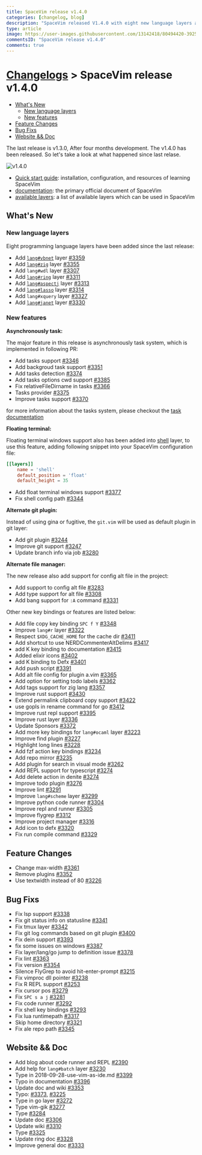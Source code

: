 ```yaml
---
title: SpaceVim release v1.4.0
categories: [changelog, blog]
description: "SpaceVim released V1.4.0 with eight new language layers and an asynchronous task management plugin"
type: article
image: https://user-images.githubusercontent.com/13142418/80494420-3925c680-8999-11ea-9652-21e1e5564148.png
commentsID: "SpaceVim release v1.4.0"
comments: true
---
```


# [Changelogs](../development#changelog) > SpaceVim release v1.4.0

<!-- vim-markdown-toc GFM -->

- [What's New](#whats-new)
  - [New language layers](#new-language-layers)
  - [New features](#new-features)
- [Feature Changes](#feature-changes)
- [Bug Fixs](#bug-fixs)
- [Website && Doc](#website--doc)

<!-- vim-markdown-toc -->


The last release is v1.3.0, After four months development.
The v1.4.0 has been released. So let's take a look at what happened since last relase.

![v1.4.0](https://user-images.githubusercontent.com/13142418/80494420-3925c680-8999-11ea-9652-21e1e5564148.png)

- [Quick start guide](../quick-start-guide/): installation, configuration, and resources of learning SpaceVim
- [documentation](../documentation/): the primary official document of SpaceVim
- [available layers](../layers/): a list of available layers which can be used in SpaceVim

## What's New

### New language layers

Eight programming language layers have been added since the last release:

- Add [`lang#vbnet`](../layers/lang/vbnet/) layer [#3359](https://github.com/SpaceVim/SpaceVim/pull/3359)
- Add [`lang#zig`](../layers/lang/zig/) layer [#3355](https://github.com/SpaceVim/SpaceVim/pull/3355)
- Add `lang#wdl` layer [#3307](https://github.com/SpaceVim/SpaceVim/pull/3307)
- Add [`lang#ring`](../layers/lang/ring/) layer [#3311](https://github.com/SpaceVim/SpaceVim/pull/3311)
- Add [`lang#aspectj`](../layers/lang/aspectj/) layer [#3313](https://github.com/SpaceVim/SpaceVim/pull/3313)
- Add [`lang#lasso`](../layers/lang/lasso/) layer [#3314](https://github.com/SpaceVim/SpaceVim/pull/3314)
- Add `lang#xquery` layer [#3327](https://github.com/SpaceVim/SpaceVim/pull/3327)
- Add [`lang#janet`](../layers/lang/janet/) layer [#3330](https://github.com/SpaceVim/SpaceVim/pull/3330)

### New features

**Asynchronously task:**

The major feature in this release is asynchronously task system, which is implemented in following PR:

- Add tasks support [#3346](https://github.com/SpaceVim/SpaceVim/pull/3346)
- Add backgroud task support [#3351](https://github.com/SpaceVim/SpaceVim/pull/3351)
- Add tasks detection [#3374](https://github.com/SpaceVim/SpaceVim/pull/3374)
- Add tasks options cwd support [#3385](https://github.com/SpaceVim/SpaceVim/pull/3385)
- Fix relativeFileDirname in tasks [#3366](https://github.com/SpaceVim/SpaceVim/pull/3366)
- Tasks provider [#3375](https://github.com/SpaceVim/SpaceVim/pull/3375)
- Improve tasks support [#3370](https://github.com/SpaceVim/SpaceVim/pull/3370)

for more information about the tasks system, please checkout the [task documentation](../documentation/#tasks)

**Floating terminal:**

Floating terminal windows support also has been added into [shell](../layers/shell/) layer, to use this feature,
adding following snippet into your SpaceVim configuration file:

```toml
[[layers]]
    name = 'shell'
    default_position = 'float'
    default_height = 35
```

- Add float terminal windows support [#3377](https://github.com/SpaceVim/SpaceVim/pull/3377)
- Fix shell config path [#3344](https://github.com/SpaceVim/SpaceVim/pull/3344)

**Alternate git plugin:**

Instead of using gina or fugitive, the `git.vim` will be used as default plugin in git layer:

- Add git plugin [#3244](https://github.com/SpaceVim/SpaceVim/pull/3244)
- Improve git support [#3247](https://github.com/SpaceVim/SpaceVim/pull/3247)
- Update branch info via job [#3280](https://github.com/SpaceVim/SpaceVim/pull/3280)

**Alternate file manager:**

The new release also add support for config alt file in the project:

- Add support to config alt file [#3283](https://github.com/SpaceVim/SpaceVim/pull/3283)
- Add type support for alt file [#3308](https://github.com/SpaceVim/SpaceVim/pull/3308)
- Add bang support for `:A` command [#3331](https://github.com/SpaceVim/SpaceVim/pull/3331)

Other new key bindings or features are listed below:

- Add file copy key binding `SPC f Y` [#3348](https://github.com/SpaceVim/SpaceVim/pull/3348)
- Improve `lang#r` layer [#3322](https://github.com/SpaceVim/SpaceVim/pull/3322)
- Respect `$XDG_CACHE_HOME` for the cache dir [#3411](https://github.com/SpaceVim/SpaceVim/pull/3411)
- Add shortcut to use NERDCommenterAltDelims [#3417](https://github.com/SpaceVim/SpaceVim/pull/3417)
- add K key binding to documentation [#3415](https://github.com/SpaceVim/SpaceVim/pull/3415)
- Added elixir icons [#3402](https://github.com/SpaceVim/SpaceVim/pull/3402)
- add K binding to Defx [#3401](https://github.com/SpaceVim/SpaceVim/pull/3401)
- Add push script [#3391](https://github.com/SpaceVim/SpaceVim/pull/3391)
- Add alt file config for plugin a.vim [#3365](https://github.com/SpaceVim/SpaceVim/pull/3365)
- Add option for setting todo labels [#3362](https://github.com/SpaceVim/SpaceVim/pull/3362)
- Add tags support for zig lang [#3357](https://github.com/SpaceVim/SpaceVim/pull/3357)
- Improve rust support [#3430](https://github.com/SpaceVim/SpaceVim/pull/3430)
- Extend permalink clipboard copy support [#3422](https://github.com/SpaceVim/SpaceVim/pull/3422)
- use gopls in rename command for go [#3412](https://github.com/SpaceVim/SpaceVim/pull/3412)
- Improve rust repl support [#3395](https://github.com/SpaceVim/SpaceVim/pull/3395)
- Improve rust layer [#3336](https://github.com/SpaceVim/SpaceVim/pull/3336)
- Update Sponsors [#3372](https://github.com/SpaceVim/SpaceVim/pull/3372)
- Add more key bindings for `lang#ocaml` layer [#3223](https://github.com/SpaceVim/SpaceVim/pull/3223)
- Improve find plugin [#3227](https://github.com/SpaceVim/SpaceVim/pull/3227)
- Highlight long lines [#3228](https://github.com/SpaceVim/SpaceVim/pull/3228)
- Add fzf action key bindings [#3234](https://github.com/SpaceVim/SpaceVim/pull/3234)
- Add repo mirror [#3235](https://github.com/SpaceVim/SpaceVim/pull/3235)
- Add plugin for search in visual mode [#3262](https://github.com/SpaceVim/SpaceVim/pull/3262)
- Add REPL support for typescript [#3274](https://github.com/SpaceVim/SpaceVim/pull/3274)
- Add delete action in denite [#3274](https://github.com/SpaceVim/SpaceVim/pull/3275)
- Improve todo plugin [#3276](https://github.com/SpaceVim/SpaceVim/pull/3276)
- Improve lint [#3291](https://github.com/SpaceVim/SpaceVim/pull/3291)
- Improve `lang#scheme` layer [#3299](https://github.com/SpaceVim/SpaceVim/pull/3299)
- Improve python code runner [#3304](https://github.com/SpaceVim/SpaceVim/pull/3304)
- Improve repl and runner [#3305](https://github.com/SpaceVim/SpaceVim/pull/3305)
- Improve flygrep [#3312](https://github.com/SpaceVim/SpaceVim/pull/3312)
- Improve project manager [#3316](https://github.com/SpaceVim/SpaceVim/pull/3316)
- Add icon to defx [#3320](https://github.com/SpaceVim/SpaceVim/pull/3320)
- Fix run compile command [#3329](https://github.com/SpaceVim/SpaceVim/pull/3329)

## Feature Changes

- Change max-width [#3361](https://github.com/SpaceVim/SpaceVim/pull/3361)
- Remove plugins [#3352](https://github.com/SpaceVim/SpaceVim/pull/3352)
- Use textwidth instead of 80 [#3226](https://github.com/SpaceVim/SpaceVim/pull/3226)

## Bug Fixs

- Fix lsp support [#3338](https://github.com/SpaceVim/SpaceVim/pull/3338)
- Fix git status info on statusline [#3341](https://github.com/SpaceVim/SpaceVim/pull/3341)
- Fix tmux layer [#3342](https://github.com/SpaceVim/SpaceVim/pull/3342)
- Fix git log commands based on git plugin [#3400](https://github.com/SpaceVim/SpaceVim/pull/3400)
- Fix dein support [#3393](https://github.com/SpaceVim/SpaceVim/pull/3393)
- fix some issues on windows [#3387](https://github.com/SpaceVim/SpaceVim/pull/3387)
- Fix layer/lang/go jump to definition issue [#3378](https://github.com/SpaceVim/SpaceVim/pull/3378)
- Fix lint [#3363](https://github.com/SpaceVim/SpaceVim/pull/3363)
- Fix version [#3354](https://github.com/SpaceVim/SpaceVim/pull/3354)
- Silence FlyGrep to avoid hit-enter-prompt [#3215](https://github.com/SpaceVim/SpaceVim/pull/3215)
- Fix vimproc dll pointer [#3238](https://github.com/SpaceVim/SpaceVim/pull/3238)
- Fix R REPL support [#3253](https://github.com/SpaceVim/SpaceVim/pull/3253)
- Fix cursor pos [#3279](https://github.com/SpaceVim/SpaceVim/pull/3279)
- Fix `SPC s a j` [#3281](https://github.com/SpaceVim/SpaceVim/pull/3281)
- Fix code runner [#3292](https://github.com/SpaceVim/SpaceVim/pull/3292)
- Fix shell key bindings [#3293](https://github.com/SpaceVim/SpaceVim/pull/3293)
- Fix lua runtimepath [#3317](https://github.com/SpaceVim/SpaceVim/pull/3317)
- Skip home directory [#3321](https://github.com/SpaceVim/SpaceVim/pull/3321)
- Fix ale repo path [#3345](https://github.com/SpaceVim/SpaceVim/pull/3345)


## Website && Doc

- Add blog about code runner and REPL [#2390](https://github.com/SpaceVim/SpaceVim/pull/2390)
- Add help for `lang#batch` layer [#3230](https://github.com/SpaceVim/SpaceVim/pull/3230)
- Type in 2018-09-28-use-vim-as-ide.md [#3399](https://github.com/SpaceVim/SpaceVim/pull/3399)
- Typo in documentation [#3396](https://github.com/SpaceVim/SpaceVim/pull/3396)
- Update doc and wiki [#3353](https://github.com/SpaceVim/SpaceVim/pull/3353)
- Typo: [#3373](https://github.com/SpaceVim/SpaceVim/pull/3373), [#3225](https://github.com/SpaceVim/SpaceVim/pull/3225)
- Type in go layer [#3272](https://github.com/SpaceVim/SpaceVim/pull/3272)
- Type vim-gik [#3277](https://github.com/SpaceVim/SpaceVim/pull/3277)
- Type [#3284](https://github.com/SpaceVim/SpaceVim/pull/3284)
- Update doc [#3306](https://github.com/SpaceVim/SpaceVim/pull/3306)
- Update wiki [#3310](https://github.com/SpaceVim/SpaceVim/pull/3310)
- Type [#3325](https://github.com/SpaceVim/SpaceVim/pull/3325)
- Update ring doc [#3328](https://github.com/SpaceVim/SpaceVim/pull/3328)
- Improve general doc [#3333](https://github.com/SpaceVim/SpaceVim/pull/3333)
